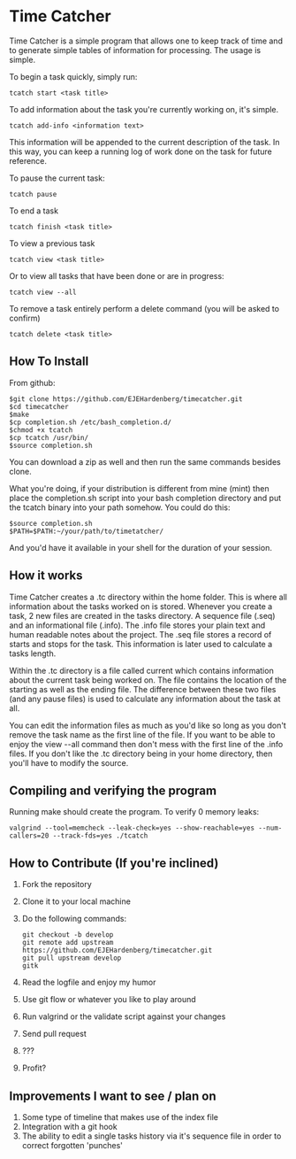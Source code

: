 Time Catcher
=======================================================================

Time Catcher is a simple program that allows one to keep track of time
and to generate simple tables of information for processing. The usage
is simple. 

To begin a task quickly, simply run:

    tcatch start <task title>

To add information about the task you're currently working on, it's
simple. 

    tcatch add-info <information text>

This information will be appended to the current description of the
task. In this way, you can keep a running log of work done on the task
for future reference.

To pause the current task:

    tcatch pause

To end a task

    tcatch finish <task title> 

To view a previous task

    tcatch view <task title>

Or to view all tasks that have been done or are in progress:

    tcatch view --all

To remove a task entirely perform a delete command  (you will be asked to confirm)

    tcatch delete <task title>

How To Install
-----------------------------------------------------------------------
From github:
    
    $git clone https://github.com/EJEHardenberg/timecatcher.git
    $cd timecatcher
    $make
    $cp completion.sh /etc/bash_completion.d/
    $chmod +x tcatch
    $cp tcatch /usr/bin/
    $source completion.sh

You can download a zip as well and then run the same commands besides
clone. 

What you're doing, if your distribution is different from mine (mint)
then place the completion.sh script into your bash completion directory
and put the tcatch binary into your path somehow. You could do this:
    
    $source completion.sh
    $PATH=$PATH:~/your/path/to/timetatcher/

And you'd have it available in your shell for the duration of your 
session.

How it works
-----------------------------------------------------------------------

Time Catcher creates a .tc directory within the home folder. This is
where all information about the tasks worked on is stored. Whenever you 
create a task, 2 new files are created in the tasks directory. A
sequence file (.seq) and an informational file (.info). The .info file
stores your plain text and human readable notes about the project. The
.seq file stores a record of starts and stops for the task. This
information is later used to calculate a tasks length.


Within the .tc directory is a file called current which contains
information about the current task being worked on. The file contains
the location of the starting as well as the ending file. The difference
between these two files (and any pause files)  is used to calculate any
information about the task at all.

You can edit the information files as much as you'd like so long as you
don't remove the task name as the first line of the file. If you want to
be able to enjoy the view --all command then don't mess with the first
line of the .info files. If you don't like the .tc directory being in 
your home directory, then you'll have to modify the source.



Compiling and verifying the program
-----------------------------------------------------------------------

Running make should create the program. To verify 0 memory leaks:

    valgrind --tool=memcheck --leak-check=yes --show-reachable=yes --num-callers=20 --track-fds=yes ./tcatch
 

How to Contribute (If you're inclined)
-----------------------------------------------------------------------

1. Fork the repository
2. Clone it to your local machine
3. Do the following commands:
    
    `git checkout -b develop`  
    `git remote add upstream https://github.com/EJEHardenberg/timecatcher.git`  
    `git pull upstream develop`  
    `gitk`  

4. Read the logfile and enjoy my humor
5. Use git flow or whatever you like to play around
6. Run valgrind or the validate script against your changes
7. Send pull request
8. ???
9. Profit?

Improvements I want to see / plan on
-----------------------------------------------------------------------

1. Some type of timeline that makes use of the index file
2. Integration with a git hook
4. The ability to edit a single tasks history via it's sequence file in order to correct forgotten  'punches'